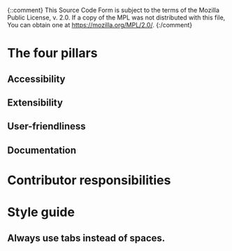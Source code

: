 {::comment}
This Source Code Form is subject to the terms of the Mozilla Public
License, v. 2.0. If a copy of the MPL was not distributed with this
file, You can obtain one at https://mozilla.org/MPL/2.0/.
{:/comment}

# The four pillars
## Accessibility
## Extensibility
## User-friendliness
## Documentation

# Contributor responsibilities

# Style guide
## Always use tabs instead of spaces.
